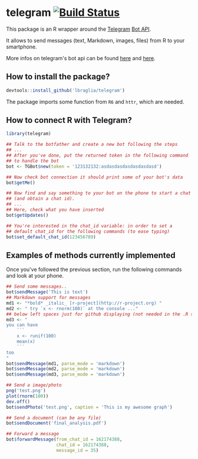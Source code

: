 telegram [![Build Status](https://travis-ci.org/lbraglia/telegram.svg)](https://travis-ci.org/lbraglia/telegram)
========

This package is an R wrapper around the
[Telegram](https://telegram.org/) [Bot
API](https://core.telegram.org/bots/api).

It allows to send messages (text, Markdown, images, files) from R to
your smartphone.

More infos on telegram's bot api can be found
[here](https://core.telegram.org/bots) and
[here](https://core.telegram.org/bots/api).

## How to install the package?
```r
devtools::install_github('lbraglia/telegram')
```
The package imports some function from `R6` and `httr`, which are needed.

## How to connect R with Telegram?

```r
library(telegram)

## Talk to the botfather and create a new bot following the steps
## ...
## After you've done, put the returned token in the following command
## to handle the bot
bot <- TGBot$new(token = '123132132:asdasdasdasdasdasdasd')

## Now check bot connection it should print some of your bot's data
bot$getMe()

## Now find and say something to your bot on the phone to start a chat
## (and obtain a chat id).
## ...
## Here, check what you have inserted
bot$getUpdates()

## You're interested in the chat_id variable: in order to set a
## default chat_id for the following commands (to ease typing)
bot$set_default_chat_id(123456789)
```

## Examples of methods currently implemented
Once you've followed the previous section, run the following commands
and look at your phone.

```r
## Send some messages..
bot$sendMessage('This is text')
## Markdown support for messages
md1 <- "*bold* _italic_ [r-project](http://r-project.org) "
md2 <- " try `x <- rnorm(100)` at the console ..."
## below left spaces just for github displaying (not needed in the .R src)
md3 <- "
you can have
    ``` 
    x <- runif(100)
    mean(x)
    ```
too
" 
bot$sendMessage(md1, parse_mode = 'markdown')
bot$sendMessage(md2, parse_mode = 'markdown')
bot$sendMessage(md3, parse_mode = 'markdown')

## Send a image/photo
png('test.png')
plot(rnorm(100))
dev.off()
bot$sendPhoto('test.png', caption = 'This is my awesome graph')

## Send a document (can be any file)
bot$sendDocument('final_analysis.pdf')

## Forward a message
bot$forwardMessage(from_chat_id = 162174388,
                   chat_id = 162174388,
                   message_id = 35)
```